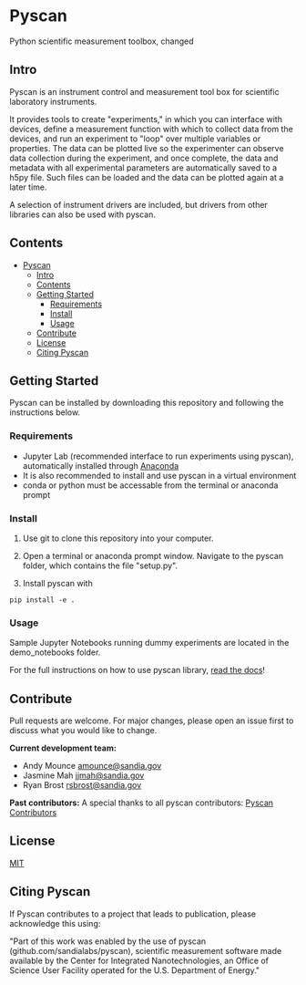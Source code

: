 # Pyscan

Python scientific measurement toolbox, changed

## Intro

Pyscan is an instrument control and measurement tool box for scientific laboratory instruments.

It provides tools to create "experiments," in which you can interface with devices, define a measurement function with which to collect data from the devices, and run an experiment to "loop" over multiple variables or properties. The data can be plotted live so the experimenter can observe data collection during the experiment, and once complete, the data and metadata with all experimental parameters are automatically saved to a h5py file. Such files can be loaded and the data can be plotted again at a later time.

A selection of instrument drivers are included, but drivers from other libraries can also be used with pyscan.

## Contents

- [Pyscan](#pyscan)
  - [Intro](#intro)
  - [Contents](#contents)
  - [Getting Started](#getting-started)
    - [Requirements](#requirements)
    - [Install](#install)
    - [Usage](#usage)
  - [Contribute](#contribute)
  - [License](#license)
  - [Citing Pyscan](#citing-pyscan)

## Getting Started

Pyscan can be installed by downloading this repository and following the instructions below.

### Requirements

* Jupyter Lab (recommended interface to run experiments using pyscan), automatically installed through [Anaconda](https://www.anaconda.com)
* It is also recommended to install and use pyscan in a virtual environment
* conda or python must be accessable from the terminal or anaconda prompt

### Install

1. Use git to clone this repository into your computer.

2. Open a terminal or anaconda prompt window. Navigate to the pyscan folder, which contains the file "setup.py".

3. Install pyscan with

```
pip install -e .
```

### Usage

Sample Jupyter Notebooks running dummy experiments are located in the demo_notebooks folder.

For the full instructions on how to use pyscan library, [read the docs](https://pyscan.readthedocs.io/en/latest/)!

## Contribute

Pull requests are welcome. For major changes, please open an issue first to discuss what you would like to change.

**Current development team:**
- Andy Mounce amounce@sandia.gov
- Jasmine Mah jjmah@sandia.gov
- Ryan Brost rsbrost@sandia.gov

**Past contributors:**
A special thanks to all pyscan contributors: [Pyscan Contributors](https://github.com/sandialabs/pyscan/wiki/Pyscan-wall-of-fame#past-and-current-contributors)

## License
[MIT](https://choosealicense.com/licenses/mit/)

## Citing Pyscan

If Pyscan contributes to a project that leads to publication, please acknowledge this using:

"Part of this work was enabled by the use of pyscan (github.com/sandialabs/pyscan), scientific measurement software made available by the Center for Integrated Nanotechnologies, an Office of Science User Facility operated for the U.S. Department of Energy."
